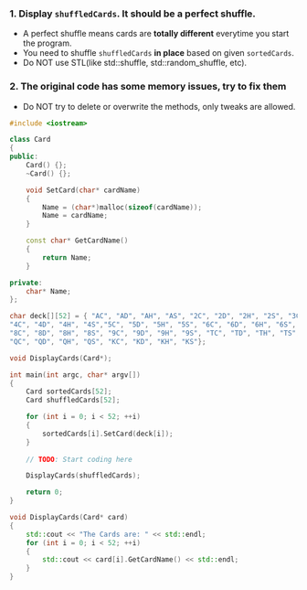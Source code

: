 ### 1. Display `shuffledCards`. It should be a perfect shuffle.
* A perfect shuffle means cards are **totally different** everytime you start the program.
* You need to shuffle `shuffledCards` **in place** based on given `sortedCards`.
* Do NOT use STL(like std::shuffle, std::random_shuffle, etc).
### 2. The original code has some memory issues, try to fix them
* Do NOT try to delete or overwrite the methods, only tweaks are allowed.

```c++
#include <iostream>

class Card
{
public:
	Card() {};
	~Card() {};

	void SetCard(char* cardName)
	{
		Name = (char*)malloc(sizeof(cardName));
		Name = cardName;
	}

	const char* GetCardName()
	{
		return Name;
	}

private:
	char* Name;
};

char deck[][52] = { "AC", "AD", "AH", "AS", "2C", "2D", "2H", "2S", "3C", "3D", "3H", "3S",
"4C", "4D", "4H", "4S","5C", "5D", "5H", "5S", "6C", "6D", "6H", "6S", "7C", "7D", "7H", "7S",
"8C", "8D", "8H", "8S", "9C", "9D", "9H", "9S", "TC", "TD", "TH", "TS", "JC", "JD", "JH", "JS",
"QC", "QD", "QH", "QS", "KC", "KD", "KH", "KS"};

void DisplayCards(Card*);

int main(int argc, char* argv[])
{
	Card sortedCards[52];
	Card shuffledCards[52];

	for (int i = 0; i < 52; ++i)
	{
		sortedCards[i].SetCard(deck[i]);
	}
	
	// TODO: Start coding here

	DisplayCards(shuffledCards);

	return 0;
}

void DisplayCards(Card* card)
{
	std::cout << "The Cards are: " << std::endl;
	for (int i = 0; i < 52; ++i)
	{
		std::cout << card[i].GetCardName() << std::endl;
	}
}
```
